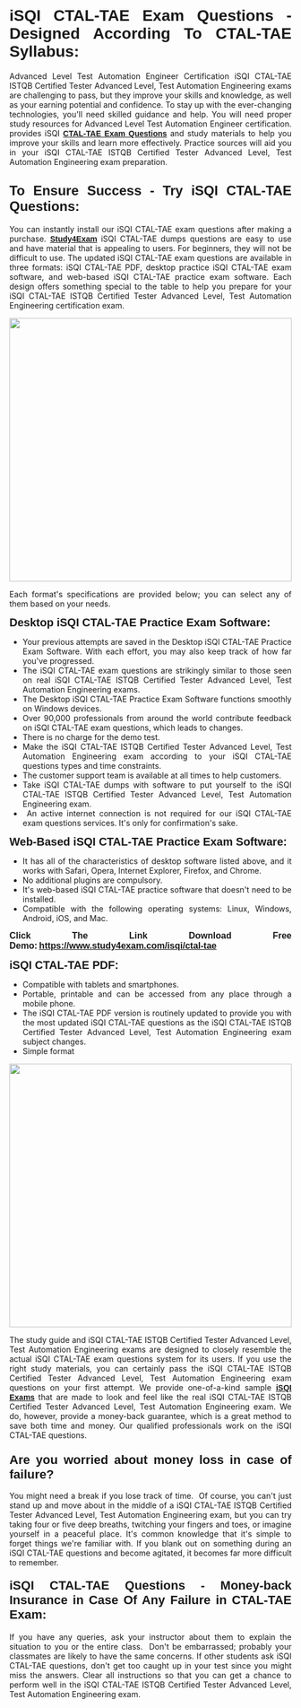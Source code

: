 <h1 style="text-align: justify;"><span style="font-family:Tahoma,Geneva,sans-serif;"><strong>iSQI CTAL-TAE Exam Questions - Designed According To CTAL-TAE Syllabus:</strong></span></h1>

<p style="text-align: justify;">Advanced Level Test Automation Engineer Certification iSQI CTAL-TAE ISTQB Certified Tester Advanced Level, Test Automation Engineering exams are challenging to pass, but they improve your skills and knowledge, as well as your earning potential and confidence. To stay up with the ever-changing technologies, you'll need skilled guidance and help. You will need proper study resources for Advanced Level Test Automation Engineer certification. provides iSQI <span style="font-family:Tahoma,Geneva,sans-serif;"><a href="https://www.study4exam.com/isqi/ctal-tae"><strong>CTAL-TAE Exam Questions</strong></a></span> and study materials to help you improve your skills and learn more effectively. Practice sources will aid you in your iSQI CTAL-TAE ISTQB Certified Tester Advanced Level, Test Automation Engineering exam preparation.</p>

<h2 style="text-align: justify;"><strong><span style="font-size:24px;"><span style="font-family:Tahoma,Geneva,sans-serif;">To Ensure Success - Try iSQI CTAL-TAE Questions:</span></span></strong></h2>

<p style="text-align: justify;">You can instantly install our iSQI CTAL-TAE exam questions after making a purchase. <span style="font-family:Tahoma,Geneva,sans-serif;"><a href="https://www.study4exam.com/"><strong>Study4Exam</strong></a></span> iSQI CTAL-TAE dumps questions are easy to use and have material that is appealing to users. For beginners, they will not be difficult to use. The updated iSQI CTAL-TAE exam questions are available in three formats: iSQI CTAL-TAE PDF, desktop practice iSQI CTAL-TAE exam software, and web-based iSQI CTAL-TAE practice exam software. Each design offers something special to the table to help you prepare for your iSQI CTAL-TAE ISTQB Certified Tester Advanced Level, Test Automation Engineering certification exam.</p>

<p style="text-align: justify;"><a href="https://www.study4exam.com/isqi/ctal-tae"><img alt="" src="https://lh3.googleusercontent.com/pw/AM-JKLUFUhNRTSGRbn-e5bU2rTm44yvQNOtZycqGVmZk1IYhIOx7AgPGV0HNuDno6pU6Y87xhOROtcf0ClrFKUPl0tiLb8-bptCMyHA5NSSNYQBa79H7lZPR9dJGh_Uceu2U7gTgc3Sfx2nyqt08AnUFOI4z=w1366-h494-no?authuser=0" style="width: 100%; height: 470px;" /></a></p>

<p style="text-align: justify;">Each format's specifications are provided below; you can select any of them based on your needs.</p>

<p style="text-align: justify;"><span style="font-family:Tahoma,Geneva,sans-serif;"><span style="font-size:20px;"><strong>Desktop iSQI CTAL-TAE Practice Exam Software:</strong></span></span></p>

<ul>
	<li style="text-align: justify;">Your previous attempts are saved in the Desktop iSQI CTAL-TAE Practice Exam Software. With each effort, you may also keep track of how far you've progressed.</li>
	<li style="text-align: justify;">The iSQI CTAL-TAE exam questions are strikingly similar to those seen on real iSQI CTAL-TAE ISTQB Certified Tester Advanced Level, Test Automation Engineering exams.</li>
	<li style="text-align: justify;">The Desktop iSQI CTAL-TAE Practice Exam Software functions smoothly on Windows devices.</li>
	<li style="text-align: justify;">Over 90,000 professionals from around the world contribute feedback on iSQI CTAL-TAE exam questions, which leads to changes.</li>
	<li style="text-align: justify;">There is no charge for the demo test.</li>
	<li style="text-align: justify;">Make the iSQI CTAL-TAE ISTQB Certified Tester Advanced Level, Test Automation Engineering exam according to your iSQI CTAL-TAE questions types and time constraints. </li>
	<li style="text-align: justify;">The customer support team is available at all times to help customers.</li>
	<li style="text-align: justify;">Take iSQI CTAL-TAE dumps with software to put yourself to the iSQI CTAL-TAE ISTQB Certified Tester Advanced Level, Test Automation Engineering exam.</li>
	<li style="text-align: justify;"> An active internet connection is not required for our iSQI CTAL-TAE exam questions services. It's only for confirmation's sake.</li>
</ul>

<p style="text-align: justify;"><span style="font-family:Tahoma,Geneva,sans-serif;"><span style="font-size:20px;"><strong>Web-Based iSQI CTAL-TAE Practice Exam Software:</strong></span></span></p>

<ul>
	<li style="text-align: justify;">It has all of the characteristics of desktop software listed above, and it works with Safari, Opera, Internet Explorer, Firefox, and Chrome.</li>
	<li style="text-align: justify;">No additional plugins are compulsory.</li>
	<li style="text-align: justify;">It's web-based iSQI CTAL-TAE practice software that doesn't need to be installed.</li>
	<li style="text-align: justify;">Compatible with the following operating systems: Linux, Windows, Android, iOS, and Mac.</li>
</ul>

<p style="text-align: justify;"><strong><span style="font-family:Tahoma,Geneva,sans-serif;"><span style="font-size:16px;">Click The Link Download Free Demo:</span></span> <span style="font-family:Tahoma,Geneva,sans-serif;"><span style="font-size:16px;"><a href="https://www.study4exam.com/isqi/ctal-tae">https://www.study4exam.com/isqi/ctal-tae</a></span></span></strong></p>

<p style="text-align: justify;"><span style="font-family:Tahoma,Geneva,sans-serif;"><span style="font-size:20px;"><strong>iSQI CTAL-TAE PDF:</strong></span></span></p>

<ul>
	<li style="text-align: justify;">Compatible with tablets and smartphones. </li>
	<li style="text-align: justify;">Portable, printable and can be accessed from any place through a mobile phone. </li>
	<li style="text-align: justify;">The iSQI CTAL-TAE PDF version is routinely updated to provide you with the most updated iSQI CTAL-TAE questions as the iSQI CTAL-TAE ISTQB Certified Tester Advanced Level, Test Automation Engineering exam subject changes.</li>
	<li style="text-align: justify;">Simple format</li>
</ul>

<p><a href="https://www.study4exam.com/isqi/ctal-tae"><img alt="" src="https://lh3.googleusercontent.com/pw/AM-JKLXCTqM5oPBtkTKGoq5w9fB54SpeWXt6rvoveRBTu-dr0cYRYjxMwxdtPaaAS2m1uL29XePqfF3VqrYnNlU8DAGe9nsu7ynwvEDEo0qikV8f_LRK0IfF11pPe0BlbI8x16_W812JoQFhmIuBq_wgBLdY=w1139-h617-no?authuser=0" style="width: 100%; height: 470px;" /></a></p>

<p style="text-align: justify;">The study guide and iSQI CTAL-TAE ISTQB Certified Tester Advanced Level, Test Automation Engineering exams are designed to closely resemble the actual iSQI CTAL-TAE exam questions system for its users. If you use the right study materials, you can certainly pass the iSQI CTAL-TAE ISTQB Certified Tester Advanced Level, Test Automation Engineering exam questions on your first attempt. We provide one-of-a-kind sample <span style="font-family:Tahoma,Geneva,sans-serif;"><a href="https://www.study4exam.com/isqi-exams"><strong>iSQI Exams</strong></a></span> that are made to look and feel like the real iSQI CTAL-TAE ISTQB Certified Tester Advanced Level, Test Automation Engineering exam. We do, however, provide a money-back guarantee, which is a great method to save both time and money. Our qualified professionals work on the iSQI CTAL-TAE questions.</p>

<h3 style="text-align: justify;"><span style="font-family:Tahoma,Geneva,sans-serif;"><span style="font-size:22px;"><strong>Are you worried about money loss in case of failure?</strong></span></span></h3>

<p style="text-align: justify;">You might need a break if you lose track of time.  Of course, you can't just stand up and move about in the middle of a iSQI CTAL-TAE ISTQB Certified Tester Advanced Level, Test Automation Engineering exam, but you can try taking four or five deep breaths, twitching your fingers and toes, or imagine yourself in a peaceful place. It's common knowledge that it's simple to forget things we're familiar with. If you blank out on something during an iSQI CTAL-TAE questions and become agitated, it becomes far more difficult to remember.</p>

<h4 style="text-align: justify;"><span style="font-size:22px;"><strong><span style="font-family:Tahoma,Geneva,sans-serif;">iSQI CTAL-TAE Questions - Money-back Insurance in Case Of Any Failure in CTAL-TAE Exam:</span></strong></span></h4>

<p style="text-align: justify;">If you have any queries, ask your instructor about them to explain the situation to you or the entire class.  Don't be embarrassed; probably your classmates are likely to have the same concerns. If other students ask iSQI CTAL-TAE questions, don't get too caught up in your test since you might miss the answers. Clear all instructions so that you can get a chance to perform well in the iSQI CTAL-TAE ISTQB Certified Tester Advanced Level, Test Automation Engineering exam.</p>

